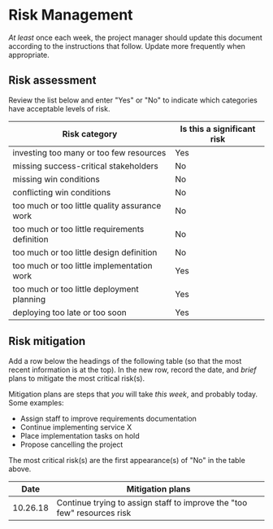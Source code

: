 # Risk Management

*At least* once each week, the project manager should update this document according to the instructions that follow. Update more frequently when appropriate.

## Risk assessment

Review the list below and enter "Yes" or "No" to indicate which categories have acceptable levels of risk.

| Risk category | Is this a significant risk |
| ---- | ---- |
| investing too many or too few resources | Yes |
| missing success-critical stakeholders      | No |
| missing win conditions      | No |
| conflicting win conditions      | No |
| too much or too little quality assurance work      | No |
| too much or too little requirements definition      | No |
| too much or too little design definition      | No |
| too much or too little implementation work      | Yes |
| too much or too little deployment planning      | Yes |
| deploying too late or too soon      | Yes |

## Risk mitigation

Add a row below the headings of the following table (so that the most recent information is at the top). In the new row, record the date, and *brief* plans to mitigate the most critical risk(s). 

Mitigation plans are steps that *you* will take *this week*, and probably today. Some examples:

- Assign staff to improve requirements documentation
- Continue implementing service X
- Place implementation tasks on hold
- Propose cancelling the project

The most critical risk(s) are the first appearance(s) of "No" in the table above. 

| Date | Mitigation plans |
| ---- | ---------------- |
| 10.26.18 | Continue trying to assign staff to improve the "too few" resources risk|

